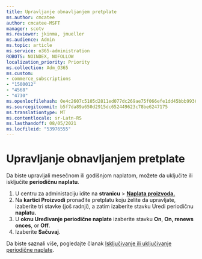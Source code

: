 ```yaml
---
title: Upravljanje obnavljanjem pretplate
ms.author: cmcatee
author: cmcatee-MSFT
manager: scotv
ms.reviewer: jkinma, jmueller
ms.audience: Admin
ms.topic: article
ms.service: o365-administration
ROBOTS: NOINDEX, NOFOLLOW
localization_priority: Priority
ms.collection: Adm_O365
ms.custom:
- commerce_subscriptions
- "1500012"
- "4568"
- "4730"
ms.openlocfilehash: 0e4c2607c5105d2811ed077dc269ae75f066efe1dd45bbb9936b2336a370a052
ms.sourcegitcommit: b5f7da89a650d2915dc652449623c78be6247175
ms.translationtype: MT
ms.contentlocale: sr-Latn-RS
ms.lasthandoff: 08/05/2021
ms.locfileid: "53976555"
---
```

# <a name="manage-subscription-renewal"></a>Upravljanje obnavljanjem pretplate

Da biste upravljali mesečnom ili godišnjom naplatom, možete da uključite ili isključite **periodičnu naplatu**.

1. U centru za administaciju idite na **stranicu**  >  **[Naplata proizvoda.](https://go.microsoft.com/fwlink/p/?linkid=842054)**
2. Na **kartici Proizvodi** pronađite pretplatu koju želite da upravljate, izaberite tri stavke (još radnji), a zatim izaberite stavku Uredi periodičnu **naplatu.**
3. U **oknu Uređivanje periodične naplate** izaberite stavku **On**, **On, renews onces**, or **Off**.
4. Izaberite **Sačuvaj**.

Da biste saznali više, pogledajte članak [Isključivanje ili uključivanje periodične naplate](/microsoft-365/commerce/subscriptions/renew-your-subscription#turn-recurring-billing-off-or-on).

